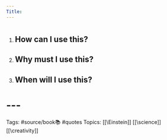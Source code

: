 ```yaml
---
Title: 
---
```


# 

1. **How can I use this?**
	-	

2. **Why must I use this?**
	- 

3. **When will I use this?**
	-	

# ---

Tags: #source/book📚 #quotes 
Topics: [\[\Einstein\]\] [\[\science\]\] [\[\creativity\]\]

